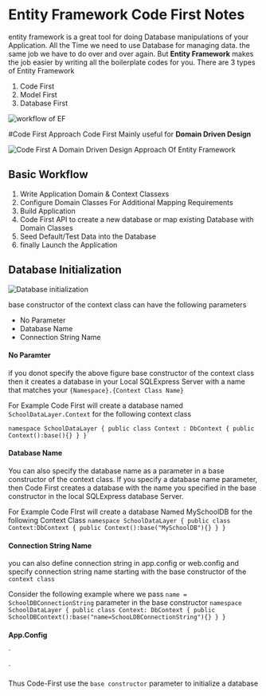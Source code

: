 # Entity Framework Code First Notes
entity framework is a great tool for doing Database manipulations of your Application. All the Time we need to use Database for managing data. the same job we have to do over and over again. But **Entity Framework** makes the job easier by writing all the boilerplate codes for you. There are 3 types of Entity Framework 

1. Code First
2. Model First
3. Database First

![workflow of EF](https://i-msdn.sec.s-msft.com/dynimg/IC613437.png)

#Code First Approach
Code First Mainly useful for **Domain Driven Design** 

![Code First A Domain Driven Design Approach Of Entity Framework](http://www.entityframeworktutorial.net/images/EF5/code-first.png)

## Basic Workflow
1. Write Application Domain & Context Classexs
2. Configure Domain Classes For Additional Mapping Requirements
3. Build Application
4. Code First API to create a new database or map existing Database with Domain Classes
5. Seed Default/Test Data into the Database 
6. finally Launch the Application

## Database Initialization

![Database initialization](http://www.entityframeworktutorial.net/images/codefirst/database-init-fg1.PNG)

base constructor of the context class can have the following parameters
* No Parameter
* Database Name
* Connection String Name


#### No Paramter
if you donot specify the above figure base constructor of the context class then it creates a database in your Local SQLExpress Server with a name that matches your `{Namespace}.{Context Class Name}`

For Example Code First will create a database named `SchoolDataLayer.Context` for the following context class

`
namespace SchoolDataLayer
{
    public class Context : DbContext
    {
      public Context():base(){}
    }
}
`

#### Database Name
You can also specify the database name as a parameter in  a base constructor of the context class. If you specify a database name parameter, then Code First creates a database with the name you specified in the base constructor in the local SQLExpress database Server.

For Example Code FIrst will create a database Named MySchoolDB for the following Context Class
`
namespace SchoolDataLayer
{
  public class Context:DbContext
  {
    public Context():base("MySchoolDB"){}
  }
}
`

#### Connection String Name
you can also define connection string in app.config or web.config and specify connection string name starting with the base constructor of the `context class`  

Consider the following example where we pass `name = SchoolDBConnectionString` parameter in the base constructor
`
namespace SchoolDataLayer
{
  public class Context: DbContext
  {
    public SchoolDBContext():base("name=SchooLDBConnectionString"){}
  }
}
`

#### App.Config
`
<?xml version = "1.0" encoding = "UTF-8" ?>
<configuration>
  <connectionStrings>
    <add name = "SchoolDBConnectionString"
    coonnectionString = "Data Source=.; Initial Catalog = SchoolDB-ByConnectionString;Integrated Security = "true"
    providerName = "System.Data.SqlClient"/>  
  </connectionStrings>
</configuration>
`

Thus Code-First use the `base constructor` parameter to initialize a database 
